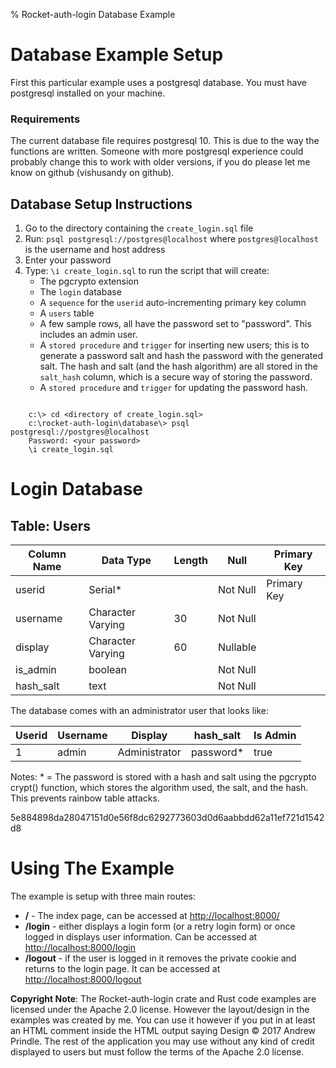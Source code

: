 % Rocket-auth-login Database Example

# Database Example Setup
First this particular example uses a postgresql database.  You must have postgresql installed on your machine.

### Requirements
The current database file requires postgresql 10.  This is due to the way the functions are written.  Someone with more postgresql experience could probably change this to work with older versions, if you do please let me know on github (vishusandy on github).

## Database Setup Instructions
1. Go to the directory containing the `create_login.sql` file
2. Run: `psql postgresql://postgres@localhost` where `postgres@localhost` is the username and host address
3. Enter your password
4. Type: `\i create_login.sql` to run the script that will create:
    * The pgcrypto extension 
    * The `login` database
    * A `sequence` for the `userid` auto-incrementing primary key column
    * A `users` table
    * A few sample rows, all have the password set to "password".  This includes an admin user.
    * A `stored procedure` and `trigger` for inserting new users; this is to generate a password salt and hash the password with the generated salt.  The hash and salt (and the hash algorithm) are all stored in the `salt_hash` column, which is a secure way of storing the password.
    * A `stored procedure` and `trigger` for updating the password hash.

```

    c:\> cd <directory of create_login.sql>
    c:\rocket-auth-login\database\> psql postgresql://postgres@localhost
    Password: <your password>
    \i create_login.sql

```


# **Login** Database
## Table: Users

| Column Name | Data Type | Length | Null | Primary Key |
|-------------|-----------|-------|------|--------------|
| userid | Serial* | | Not Null | Primary Key |
| username | Character Varying | 30 | Not Null | |
| display | Character Varying | 60 | Nullable | |
| is_admin | boolean | | Not Null | |
| hash_salt | text | | Not Null | |

The database comes with an administrator user that looks like:

| Userid | Username | Display| hash_salt | Is Admin |
|--------|-----------|---------|----------|-----------|
| 1  |  admin | Administrator | password* | true |

Notes: * = The password is stored with a hash and salt using the pgcrypto crypt() function, which stores the algorithm used, the salt, and the hash.  This prevents rainbow table attacks.

5e884898da28047151d0e56f8dc6292773603d0d6aabbdd62a11ef721d1542d8


# Using The Example
The example is setup with three main routes:

* **/** - The index page, can be accessed at [http://localhost:8000/](http://localhost:8000/)
* **/login** - either displays a login form (or a retry login form) or once logged in displays user information.  Can be accessed at [http://localhost:8000/login](http://localhost:8000/login)
* **/logout** - if the user is logged in it removes the private cookie and returns to the login page.  It can be accessed at [http://localhost:8000/logout](http://localhost:8000/logout)


**Copyright Note**: The Rocket-auth-login crate and Rust code examples are licensed under the Apache 2.0 license.  However the layout/design in the examples was created by me.  You can use it however if you put in at least an HTML comment inside the HTML output saying Design &copy; 2017 Andrew Prindle.
The rest of the application you may use without any kind of credit displayed to users but must follow the terms of the Apache 2.0 license.
